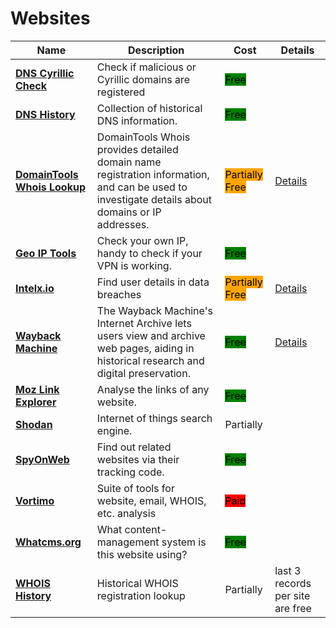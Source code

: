 # Websites

| Name | Description | Cost | Details |
| --- | --- | --- | --- |
| [**DNS Cyrillic Check**](https://holdintegrity.com/checker) | Check if malicious or Cyrillic domains are registered | <mark style="background-color:green;">Free</mark> |   |
| [**DNS History**](http://completedns.com/) | Collection of historical DNS information. | <mark style="background-color:green;">Free</mark> |  |
| [**DomainTools Whois Lookup**](https://whois.domaintools.com/) | DomainTools Whois provides detailed domain name registration information, and can be used to investigate details about domains or IP addresses. | <mark style="background-color:orange;">Partially Free</mark> | [Details](../../tools/domaintools-whois-lookup/README.md) |
| [**Geo IP Tools**](http://geoiptool.com/) | Check your own IP, handy to check if your VPN is working. | <mark style="background-color:green;">Free</mark> |   |
| [**Intelx.io**](http://intelx.io/) | Find user details in data breaches | <mark style="background-color:orange;">Partially Free</mark> | [Details](../../tools/intelx.io/README.md) |
| [**Wayback Machine**](https://web.archive.org/) | The Wayback Machine's Internet Archive lets users view and archive web pages, aiding in historical research and digital preservation. | <mark style="background-color:green;">Free</mark> | [Details](../../tools/internet-archive/README.md) |
| [**Moz Link Explorer**](http://moz.com/link-explorer) | Analyse the links of any website. | <mark style="background-color:green;">Free</mark> |   |
| [**Shodan**](http://shodan.io/) | Internet of things search engine. | Partially |   |
| [**SpyOnWeb**](http://spyonweb.com/) | Find out related websites via their tracking code. | <mark style="background-color:green;">Free</mark> |   |
| [**Vortimo**](https://www.vortimo.com/) | Suite of tools for website, email, WHOIS, etc. analysis | <mark style="background-color:red;">Paid</mark> |   |
| [**Whatcms.org**](http://whatcms.org/) | What content-management system is this website using? | <mark style="background-color:green;">Free</mark> |   |
| [**WHOIS History**](https://whois-history.whoisxmlapi.com/) | Historical WHOIS registration lookup | Partially | last 3 records per site are free |